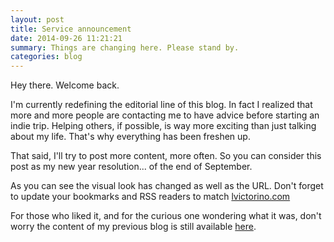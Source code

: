 ```yaml
---
layout: post
title: Service announcement
date: 2014-09-26 11:21:21
summary: Things are changing here. Please stand by.
categories: blog
---
```


Hey there. Welcome back.

I'm currently redefining the editorial line of this blog. In fact I realized that more and more people are contacting me to have advice before starting an indie trip. Helping others, if possible, is way more exciting than just talking about my life. That's why everything has been freshen up.

That said, I'll try to post more content, more often. So you can consider this post as my new year resolution... of the end of September.

As you can see the visual look has changed as well as the URL. Don't forget to update your bookmarks and RSS readers to match [lvictorino.com][1]

For those who liked it, and for the curious one wondering what it was, don't worry the content of my previous blog is still available [here][2].

[1]: http://lvictorino.com/
[2]: http://lvictorino.com/lvictorino-oldblog/
